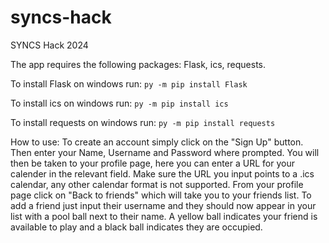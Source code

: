 # syncs-hack
SYNCS Hack 2024

The app requires the following packages: Flask, ics, requests.

To install Flask on windows run:
```py -m pip install Flask```

To install ics on windows run:
```py -m pip install ics```

To install requests on windows run:
```py -m pip install requests```

How to use:
To create an account simply click on the "Sign Up" button. Then enter your Name, Username and Password where prompted. You will then be taken to your profile page, here you can enter a URL for your calender in the relevant field. Make sure the URL you input points to a .ics calendar, any other calendar format is not supported. From your profile page click on "Back to friends" which will take you to your friends list. To add a friend just input their username and they should now appear in your list with a pool ball next to their name. A yellow ball indicates your friend is available to play and a black ball indicates they are occupied.
